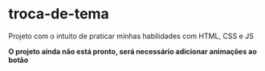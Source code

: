 # troca-de-tema

Projeto com o intuito de praticar minhas habilidades com HTML, CSS e JS

**O projeto ainda não está pronto, será necessário adicionar animações ao botão**